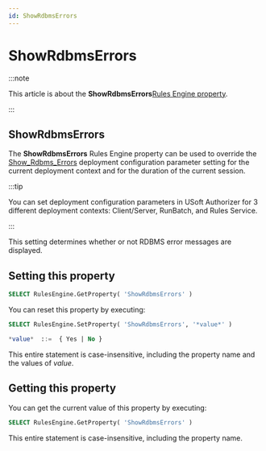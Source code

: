 ```yaml
---
id: ShowRdbmsErrors
---
```


# ShowRdbmsErrors




:::note

This article is about the **ShowRdbmsErrors**[Rules Engine property](/docs/Modeller_and_Rules_Engine/Rules_Engine_properties).

:::

## **ShowRdbmsErrors**

The **ShowRdbmsErrors** Rules Engine property can be used to override the [Show_Rdbms_Errors](/docs/Authorisation_and_access/Deployment_configurations/Show_Rdbms_Errors.md) deployment configuration parameter setting for the current deployment context and for the duration of the current session.


:::tip

You can set deployment configuration parameters in USoft Authorizer for 3 different deployment contexts: Client/Server, RunBatch, and Rules Service.

:::

This setting determines whether or not RDBMS error messages are displayed.

## Setting this property

```sql
SELECT RulesEngine.GetProperty( 'ShowRdbmsErrors' )
```

You can reset this property by executing:
 

```sql
SELECT RulesEngine.SetProperty( 'ShowRdbmsErrors', '*value*' )

*value*  ::=  { Yes | No }
```

This entire statement is case-insensitive, including the property name and the values of *value*.

## Getting this property

You can get the current value of this property by executing:

```sql
SELECT RulesEngine.GetProperty( 'ShowRdbmsErrors' )
```

This entire statement is case-insensitive, including the property name.